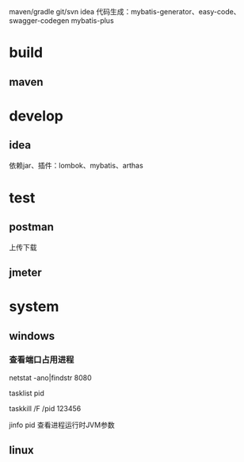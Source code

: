 maven/gradle   git/svn   idea
代码生成：mybatis-generator、easy-code、swagger-codegen
mybatis-plus

# build

## maven

# develop

## idea

依赖jar、插件：lombok、mybatis、arthas

# test

## postman

上传下载

## jmeter

# system
## windows

### 查看端口占用进程
netstat -ano|findstr 8080

tasklist pid

taskkill /F /pid 123456

jinfo pid 查看进程运行时JVM参数

## linux
